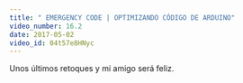 ```yaml
---
title: " EMERGENCY CODE | OPTIMIZANDO CÓDIGO DE ARDUINO"
video_number: 16.2
date: 2017-05-02
video_id: 04t57e8HNyc
---
```

Unos últimos retoques y mi amigo será feliz.
